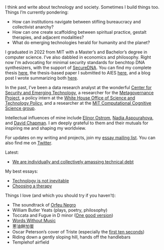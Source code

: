 I think and write about technology and society. Sometimes I build things too. Things I’m currently pondering:

- How can institutions navigate between stifling bureaucracy and collectivist anarchy?
- How can one create scaffolding between spiritual practice, gestalt therapies, and adjacent modalities?
- What do emerging technologies herald for humanity and the planet?

I graduated in 2022 from MIT with a Master’s and Bachelor’s degree in computer science. I’ve also dabbled in economics and philosophy. Right now I'm advocating for minimal security standards for benchtop DNA synthesizers, with the support of [SecureDNA](https://securedna.org). You can find my complete thesis [here](/how_MLOSS_shapes_AI.pdf), the thesis-based paper I submitted to AIES [here](/AIES_paper.pdf), and a blog post I wrote summarizing both [here](posts/mloss_essay). 

In the past, I’ve been a data research analyst at the wonderful [Center for Security and Emerging Technology](https://cset.georgetown.edu/), a researcher for the [Metagovernance Project](https://metagov.org/), a policy intern at the [White House Office of Science and Technology Policy](https://www.whitehouse.gov/ostp/), and a researcher at the [MIT Computational Cognitive Science group](https://cocosci.mit.edu/).

Intellectual influences of mine include [Elinor Ostrom](https://en.wikipedia.org/wiki/Elinor_Ostrom), [Nadia Aspourahova](https://nadia.xyz), and [David Chapman](https://meaningness.com/about-my-sites). I am deeply grateful to them and their mutuals for inspiring me and shaping my worldview.

For updates on my writing and projects, join my [essay mailing list](https://maxlangenkamp.substack.com). You can also find me on [Twitter](https://twitter.com/mslkmp). 

Latest:
- [We are individually and collectively amassing technical debt](https://maxlangenkamp.me/posts/tech_debt)

My best essays:

- [Technology is not inevitable](/posts/tech_not_inevitable)
- [Choosing a therapy](/posts/therapy)

Things I love (and which you should try if you haven’t):

- The soundtrack of [Orfeu Negro](https://en.wikipedia.org/wiki/Black_Orpheus)  
- William Butler Yeats (plays, poetry, philosophy)
- Toccata and Fugue in D minor ([One good version](https://www.youtube.com/watch?v=FHNLdHe8uxY))
- [Words Without Music](https://www.amazon.com/Words-Without-Music-Philip-Glass/dp/1631491431)
- 蔥油餅加蛋
- Oscar Peterson’s cover of Triste (especially the [first ten seconds](https://www.youtube.com/watch?v=ODfqfrKgJ74))
- Riding down a gently sloping hill, hands off the handlebars  
- Templehof airfield
